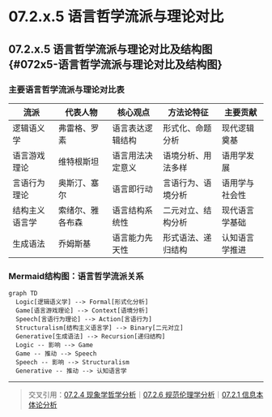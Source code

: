 # 07.2.x.5 语言哲学流派与理论对比

## 07.2.x.5 语言哲学流派与理论对比及结构图 {#072x5-语言哲学流派与理论对比及结构图}

### 主要语言哲学流派与理论对比表

| 流派 | 代表人物 | 核心观点 | 方法论特征 | 主要贡献 |
|----|----|----|----|----|
| 逻辑语义学   | 弗雷格、罗素     | 语言表达逻辑结构 | 形式化、命题分析   | 现代逻辑奠基     |
| 语言游戏理论 | 维特根斯坦       | 语言用法决定意义 | 语境分析、用法多样 | 语用学发展       |
| 言语行为理论 | 奥斯汀、塞尔     | 语言即行动       | 言语行为、语境分析 | 语用学与社会性   |
| 结构主义语言学 | 索绪尔、雅各布森 | 语言结构系统性   | 二元对立、结构分析 | 现代语言学基础   |
| 生成语法     | 乔姆斯基         | 语言能力先天性   | 形式语法、递归结构 | 认知语言学推进   |

### Mermaid结构图：语言哲学流派关系

```mermaid
graph TD
  Logic[逻辑语义学] --> Formal[形式化分析]
  Game[语言游戏理论] --> Context[语境分析]
  Speech[言语行为理论] --> Action[言语行为]
  Structuralism[结构主义语言学] --> Binary[二元对立]
  Generative[生成语法] --> Recursion[递归结构]
  Logic -- 影响 --> Game
  Game -- 推动 --> Speech
  Speech -- 影响 --> Structuralism
  Generative -- 推动 --> 认知语言学
```

---
> 交叉引用：[07.2.4 现象学哲学分析](./现象学哲学分析.md)｜[07.2.6 规范伦理学分析](./规范伦理学分析.md)｜[07.2.1 信息本体论分析](./信息本体论分析.md)
